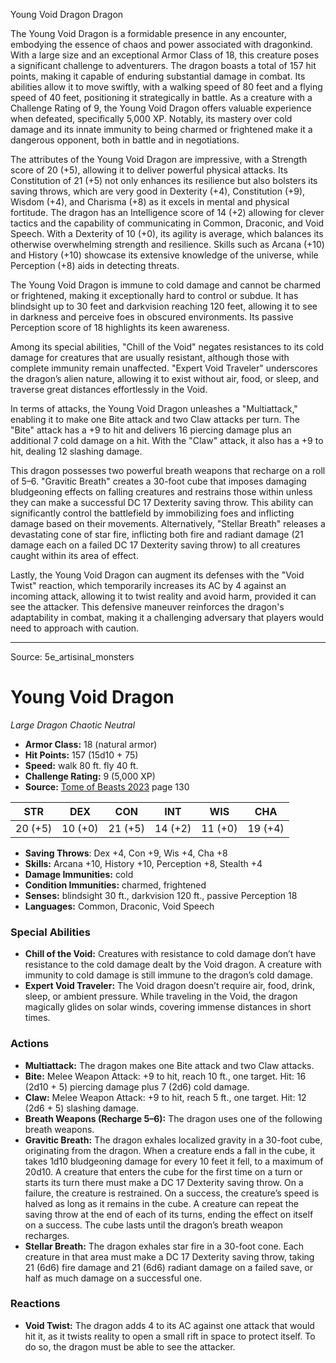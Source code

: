 <MonsterName/>Young Void Dragon</MonsterName>
<CreatureType/>Dragon</CreatureType>

<summary>The Young Void Dragon is a formidable presence in any encounter, embodying the essence of chaos and power associated with dragonkind. With a large size and an exceptional Armor Class of 18, this creature poses a significant challenge to adventurers. The dragon boasts a total of 157 hit points, making it capable of enduring substantial damage in combat. Its abilities allow it to move swiftly, with a walking speed of 80 feet and a flying speed of 40 feet, positioning it strategically in battle. As a creature with a Challenge Rating of 9, the Young Void Dragon offers valuable experience when defeated, specifically 5,000 XP. Notably, its mastery over cold damage and its innate immunity to being charmed or frightened make it a dangerous opponent, both in battle and in negotiations.</summary>

<detail>

The attributes of the Young Void Dragon are impressive, with a Strength score of 20 (+5), allowing it to deliver powerful physical attacks. Its Constitution of 21 (+5) not only enhances its resilience but also bolsters its saving throws, which are very good in Dexterity (+4), Constitution (+9), Wisdom (+4), and Charisma (+8) as it excels in mental and physical fortitude. The dragon has an Intelligence score of 14 (+2) allowing for clever tactics and the capability of communicating in Common, Draconic, and Void Speech. With a Dexterity of 10 (+0), its agility is average, which balances its otherwise overwhelming strength and resilience. Skills such as Arcana (+10) and History (+10) showcase its extensive knowledge of the universe, while Perception (+8) aids in detecting threats. 

The Young Void Dragon is immune to cold damage and cannot be charmed or frightened, making it exceptionally hard to control or subdue. It has blindsight up to 30 feet and darkvision reaching 120 feet, allowing it to see in darkness and perceive foes in obscured environments. Its passive Perception score of 18 highlights its keen awareness.

Among its special abilities, "Chill of the Void" negates resistances to its cold damage for creatures that are usually resistant, although those with complete immunity remain unaffected. "Expert Void Traveler" underscores the dragon’s alien nature, allowing it to exist without air, food, or sleep, and traverse great distances effortlessly in the Void.

In terms of attacks, the Young Void Dragon unleashes a "Multiattack," enabling it to make one Bite attack and two Claw attacks per turn. The "Bite" attack has a +9 to hit and delivers 16 piercing damage plus an additional 7 cold damage on a hit. With the "Claw" attack, it also has a +9 to hit, dealing 12 slashing damage. 

This dragon possesses two powerful breath weapons that recharge on a roll of 5–6. "Gravitic Breath" creates a 30-foot cube that imposes damaging bludgeoning effects on falling creatures and restrains those within unless they can make a successful DC 17 Dexterity saving throw. This ability can significantly control the battlefield by immobilizing foes and inflicting damage based on their movements. Alternatively, "Stellar Breath" releases a devastating cone of star fire, inflicting both fire and radiant damage (21 damage each on a failed DC 17 Dexterity saving throw) to all creatures caught within its area of effect.

Lastly, the Young Void Dragon can augment its defenses with the "Void Twist" reaction, which temporarily increases its AC by 4 against an incoming attack, allowing it to twist reality and avoid harm, provided it can see the attacker. This defensive maneuver reinforces the dragon's adaptability in combat, making it a challenging adversary that players would need to approach with caution.</detail>



---

Source: 5e_artisinal_monsters

# Young Void Dragon

*Large* *Dragon* *Chaotic Neutral*

- **Armor Class:** 18 (natural armor)
- **Hit Points:** 157 (15d10 + 75)
- **Speed:** walk 80 ft. fly 40 ft.
- **Challenge Rating:** 9 (5,000 XP)
- **Source:** [Tome of Beasts 2023](https://koboldpress.com/kpstore/product/tome-of-beasts-1-2023-edition/) page 130

| STR | DEX | CON | INT | WIS | CHA |
| --- | --- | --- | --- | --- | --- |
| 20 (+5) | 10 (+0) | 21 (+5) | 14 (+2) | 11 (+0) | 19 (+4) |

- **Saving Throws**: Dex +4, Con +9, Wis +4, Cha +8
- **Skills:** Arcana +10, History +10, Perception +8, Stealth +4
- **Damage Immunities:** cold
- **Condition Immunities:** charmed, frightened
- **Senses:** blindsight 30 ft., darkvision 120 ft., passive Perception 18
- **Languages:** Common, Draconic, Void Speech

### Special Abilities

- **Chill of the Void:** Creatures with resistance to cold damage don’t have resistance to the cold damage dealt by the Void dragon. A creature with immunity to cold damage is still immune to the dragon’s cold damage.
- **Expert Void Traveler:** The Void dragon doesn’t require air, food, drink, sleep, or ambient pressure. While traveling in the Void, the dragon magically glides on solar winds, covering immense distances in short times.

### Actions

- **Multiattack:** The dragon makes one Bite attack and two Claw attacks.
- **Bite:** Melee Weapon Attack: +9 to hit, reach 10 ft., one target. Hit: 16 (2d10 + 5) piercing damage plus 7 (2d6) cold damage.
- **Claw:** Melee Weapon Attack: +9 to hit, reach 5 ft., one target. Hit: 12 (2d6 + 5) slashing damage.
- **Breath Weapons (Recharge 5–6):** The dragon uses one of the following breath weapons.
- **Gravitic Breath:** The dragon exhales localized gravity in a 30-foot cube, originating from the dragon. When a creature ends a fall in the cube, it takes 1d10 bludgeoning damage for every 10 feet it fell, to a maximum of 20d10. A creature that enters the cube for the first time on a turn or starts its turn there must make a DC 17 Dexterity saving throw. On a failure, the creature is restrained. On a success, the creature’s speed is halved as long as it remains in the cube. A creature can repeat the saving throw at the end of each of its turns, ending the effect on itself on a success. The cube lasts until the dragon’s breath weapon recharges.
- **Stellar Breath:** The dragon exhales star fire in a 30-foot cone. Each creature in that area must make a DC 17 Dexterity saving throw, taking 21 (6d6) fire damage and 21 (6d6) radiant damage on a failed save, or half as much damage on a successful one.

### Reactions

- **Void Twist:** The dragon adds 4 to its AC against one attack that would hit it, as it twists reality to open a small rift in space to protect itself. To do so, the dragon must be able to see the attacker.



